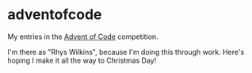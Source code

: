 # adventofcode

My entries in the [Advent of Code](https://adventofcode.com) competition.

I'm there as "Rhys Wilkins", because I'm doing this through work. Here's
hoping I make it all the way to Christmas Day!
